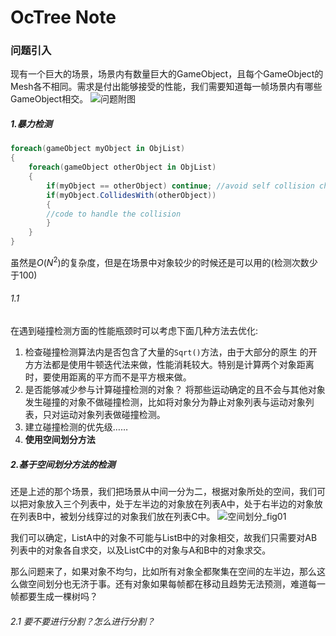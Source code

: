 # OcTree Note

### 问题引入
现有一个巨大的场景，场景内有数量巨大的GameObject，且每个GameObject的Mesh各不相同。需求是付出能够接受的性能，我们需要知道每一帧场景内有哪些GameObject相交。
![问题附图](https://uploads.gamedev.net/monthly_01_2014/ccs-13892-0-48142200-1389658066.png)
##### 1.暴力检测
```c#
foreach(gameObject myObject in ObjList)
{
	foreach(gameObject otherObject in ObjList) 
	{ 
		if(myObject == otherObject) continue; //avoid self collision check 
		if(myObject.CollidesWith(otherObject)) 
		{ 
		//code to handle the collision 
		} 
	} 
}
```
虽然是$O(N^2)$的复杂度，但是在场景中对象较少的时候还是可以用的(检测次数少于100)
###### 1.1
在遇到碰撞检测方面的性能瓶颈时可以考虑下面几种方法去优化:

1. 检查碰撞检测算法内是否包含了大量的`Sqrt()`方法，由于大部分的原生
的开方方法都是使用牛顿迭代法来做，性能消耗较大。特别是计算两个对象距离时，要使用距离的平方而不是平方根来做。
2. 是否能够减少参与计算碰撞检测的对象？
   将那些运动确定的且不会与其他对象发生碰撞的对象不做碰撞检测，比如将对象分为静止对象列表与运动对象列表，只对运动对象列表做碰撞检测。
3. 建立碰撞检测的优先级……
4. **使用空间划分方法**

##### 2.基于空间划分方法的检测
还是上述的那个场景，我们把场景从中间一分为二，根据对象所处的空间，我们可以把对象放入三个列表中，处于左半边的对象放在列表A中，处于右半边的对象放在列表B中，被划分线穿过的对象我们放在列表C中。
![空间划分_fig01](https://uploads.gamedev.net/monthly_01_2014/ccs-13892-0-11639700-1389661386.png)

我们可以确定，ListA中的对象不可能与ListB中的对象相交，故我们只需要对AB列表中的对象各自求交，以及ListC中的对象与A和B中的对象求交。

那么问题来了，如果对象不均匀，比如所有对象全都聚集在空间的左半边，那么这么做空间划分也无济于事。还有对象如果每帧都在移动且趋势无法预测，难道每一帧都要生成一棵树吗？

###### 2.1 要不要进行分割？怎么进行分割？

